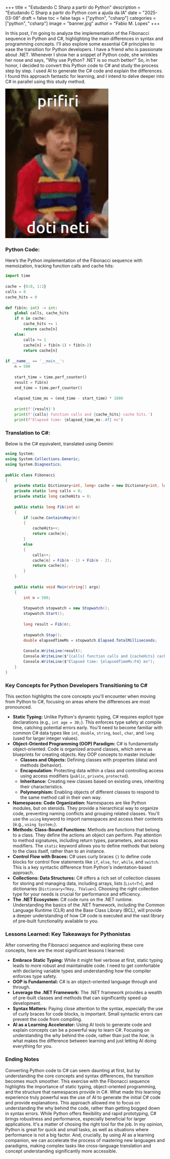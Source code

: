 +++ 
title = "Estudando C Sharp a partir do Python" 
description = "Estudando C Sharp a partir do Python com a ajuda da IA" 
date = "2025-03-08" 
draft = false 
toc = false 
tags = ["python", "csharp"] 
categories = ["python", "csharp"] 
image = "banner.jpg" 
author = "Fabio M. Lopes" 
+++

In this post, I'm going to analyze the implementation of the Fibonacci sequence in Python and C#, highlighting the main differences in syntax and programming concepts. I'll also explore some essential C# principles to ease the transition for Python developers. I have a friend who is passionate about .NET. Whenever I show her a snippet of Python code, she wrinkles her nose and says, "Why use Python? .NET is so much better!" So, in her honor, I decided to convert this Python code to C# and study the process step by step. I used AI to generate the C# code and explain the differences. I found this approach fantastic for learning, and I intend to delve deeper into C# in parallel using this study method.

![dotineti](dotineti.gif)

### Python Code:
Here’s the Python implementation of the Fibonacci sequence with memoization, tracking function calls and cache hits:

```python
import time

cache = {0:0, 1:1}
calls = 0
cache_hits = 0

def fib(n: int) -> int:
    global calls, cache_hits
    if n in cache:
        cache_hits += 1
        return cache[n]
    else:
        calls += 1
        cache[n] = fib(n-1) + fib(n-2)
        return cache[n]

if __name__ == '__main__':
    n = 500

    start_time = time.perf_counter()
    result = fib(n)
    end_time = time.perf_counter()

    elapsed_time_ms = (end_time - start_time) * 1000

    print(f'{result}')
    print(f'{calls} function calls and {cache_hits} cache hits.')
    print(f"Elapsed time: {elapsed_time_ms:.4f} ms")
```

### Translation to C#:
Below is the C# equivalent, translated using Gemini:

```csharp
using System;
using System.Collections.Generic;
using System.Diagnostics;

public class Fibonacci
{
    private static Dictionary<int, long> cache = new Dictionary<int, long> { { 0, 0 }, { 1, 1 } };
    private static long calls = 0;
    private static long cacheHits = 0;

    public static long Fib(int n)
    {
        if (cache.ContainsKey(n))
        {
            cacheHits++;
            return cache[n];
        }
        else
        {
            calls++;
            cache[n] = Fib(n - 1) + Fib(n - 2);
            return cache[n];
        }
    }

    public static void Main(string[] args)
    {
        int n = 500;

        Stopwatch stopwatch = new Stopwatch();
        stopwatch.Start();

        long result = Fib(n);

        stopwatch.Stop();
        double elapsedTimeMs = stopwatch.Elapsed.TotalMilliseconds;

        Console.WriteLine(result);
        Console.WriteLine($"{calls} function calls and {cacheHits} cache hits.");
        Console.WriteLine($"Elapsed time: {elapsedTimeMs:F4} ms");
    }
}
```

### Key Concepts for Python Developers Transitioning to C#
This section highlights the core concepts you'll encounter when moving from Python to C#, focusing on areas where the differences are most pronounced.

*   **Static Typing:** Unlike Python's dynamic typing, C# requires explicit type declarations (e.g., `int age = 30;`). This enforces type safety at compile time, catching potential errors early. You'll need to become familiar with common C# data types like `int`, `double`, `string`, `bool`, `char`, and `long` (used for larger integer values).
*   **Object-Oriented Programming (OOP) Paradigm:** C# is fundamentally object-oriented. Code is organized around classes, which serve as blueprints for creating objects. Key OOP concepts to master include:
    *   **Classes and Objects:** Defining classes with properties (data) and methods (behavior).
    *   **Encapsulation:** Protecting data within a class and controlling access using access modifiers (`public`, `private`, `protected`).
    *   **Inheritance:** Creating new classes based on existing ones, inheriting their characteristics.
    *   **Polymorphism:** Enabling objects of different classes to respond to the same method call in their own way.
*   **Namespaces: Code Organization:** Namespaces are like Python modules, but on steroids. They provide a hierarchical way to organize code, preventing naming conflicts and grouping related classes. You'll use the `using` keyword to import namespaces and access their contents (e.g., `using System;`).
*   **Methods: Class-Bound Functions:** Methods are functions that belong to a class. They define the actions an object can perform. Pay attention to method signatures, including return types, parameters, and access modifiers. The `static` keyword allows you to define methods that belong to the class itself, rather than to an instance.
*   **Control Flow with Braces:** C# uses curly braces `{}` to define code blocks for control flow statements like `if`, `else`, `for`, `while`, and `switch`. This is a key syntactic difference from Python's indentation-based approach.
*   **Collections: Data Structures:** C# offers a rich set of collection classes for storing and managing data, including arrays, lists (`List<T>`), and dictionaries (`Dictionary<TKey, TValue>`). Choosing the right collection type for your needs is crucial for performance and efficiency.
*   **The .NET Ecosystem:** C# code runs on the .NET runtime. Understanding the basics of the .NET framework, including the Common Language Runtime (CLR) and the Base Class Library (BCL), will provide a deeper understanding of how C# code is executed and the vast library of pre-built functionality available to you.

### Lessons Learned: Key Takeaways for Pythonistas
After converting the Fibonacci sequence and exploring these core concepts, here are the most significant lessons I learned:

*   **Embrace Static Typing:** While it might feel verbose at first, static typing leads to more robust and maintainable code. I need to get comfortable with declaring variable types and understanding how the compiler enforces type safety.
*   **OOP is Fundamental:** C# is an object-oriented language through and through.
*   **Leverage the .NET Framework:** The .NET framework provides a wealth of pre-built classes and methods that can significantly speed up development.
*   **Syntax Matters:** Paying close attention to the syntax, especially the use of curly braces for code blocks, is important. Small syntactic errors can prevent the code from compiling.
*   **AI as a Learning Accelerator:** Using AI tools to generate code and explain concepts can be a powerful way to learn C#. Focusing on understanding the *why* behind the code, rather than just the *how*, is what makes the difference between learning and just letting AI doing everything for you.

### Ending Notes
Converting Python code to C# can seem daunting at first, but by understanding the core concepts and syntax differences, the transition becomes much smoother. This exercise with the Fibonacci sequence highlights the importance of static typing, object-oriented programming, and the structure that namespaces provide in C#. What made this learning experience truly powerful was the use of AI to generate the initial C# code and provide explanations. This approach allowed me to focus on understanding the why behind the code, rather than getting bogged down in syntax errors. While Python offers flexibility and rapid prototyping, C# brings robustness and performance, especially beneficial for larger applications. It's a matter of chosing the right tool for the job. In my opinion, Python is great for quick and small tasks, as well as situations where performance is not a big factor. And, crucially, by using AI as a learning companion, we can accelerate the process of mastering new languages and paradigms, making complex tasks like cross-language translation and concept understanding significantly more accessible.